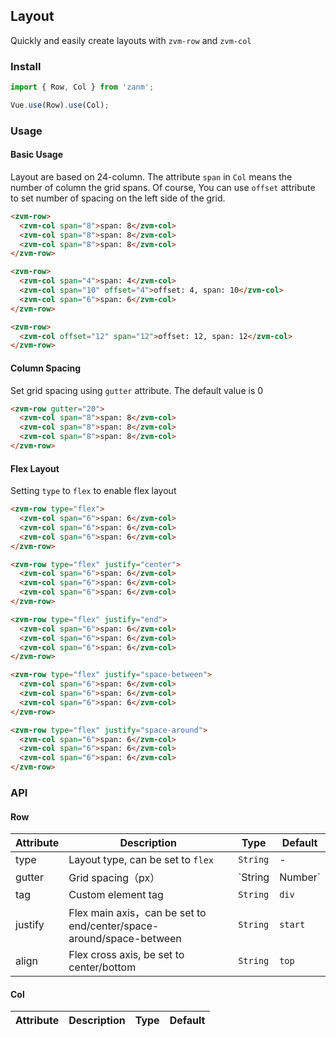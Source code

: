 ## Layout

Quickly and easily create layouts with `zvm-row` and `zvm-col`

### Install
``` javascript
import { Row, Col } from 'zanm';

Vue.use(Row).use(Col);
```

### Usage

#### Basic Usage

Layout are based on 24-column. The attribute `span` in `Col` means the number of column the grid spans. Of course, You can use `offset` attribute to set number of spacing on the left side of the grid.


```html
<zvm-row>
  <zvm-col span="8">span: 8</zvm-col>
  <zvm-col span="8">span: 8</zvm-col>
  <zvm-col span="8">span: 8</zvm-col>
</zvm-row>

<zvm-row>
  <zvm-col span="4">span: 4</zvm-col>
  <zvm-col span="10" offset="4">offset: 4, span: 10</zvm-col>
  <zvm-col span="6">span: 6</zvm-col>
</zvm-row>

<zvm-row>
  <zvm-col offset="12" span="12">offset: 12, span: 12</zvm-col>
</zvm-row>
```


#### Column Spacing

Set grid spacing using `gutter` attribute. The default value is 0


```html
<zvm-row gutter="20">
  <zvm-col span="8">span: 8</zvm-col>
  <zvm-col span="8">span: 8</zvm-col>
  <zvm-col span="8">span: 8</zvm-col>
</zvm-row>
```

#### Flex Layout

Setting `type` to `flex` to enable flex layout

```html
<zvm-row type="flex">
  <zvm-col span="6">span: 6</zvm-col>
  <zvm-col span="6">span: 6</zvm-col>
  <zvm-col span="6">span: 6</zvm-col>
</zvm-row>

<zvm-row type="flex" justify="center">
  <zvm-col span="6">span: 6</zvm-col>
  <zvm-col span="6">span: 6</zvm-col>
  <zvm-col span="6">span: 6</zvm-col>
</zvm-row>

<zvm-row type="flex" justify="end">
  <zvm-col span="6">span: 6</zvm-col>
  <zvm-col span="6">span: 6</zvm-col>
  <zvm-col span="6">span: 6</zvm-col>
</zvm-row>

<zvm-row type="flex" justify="space-between">
  <zvm-col span="6">span: 6</zvm-col>
  <zvm-col span="6">span: 6</zvm-col>
  <zvm-col span="6">span: 6</zvm-col>
</zvm-row>

<zvm-row type="flex" justify="space-around">
  <zvm-col span="6">span: 6</zvm-col>
  <zvm-col span="6">span: 6</zvm-col>
  <zvm-col span="6">span: 6</zvm-col>
</zvm-row>
```


### API

#### Row

| Attribute | Description | Type | Default |
|-----------|-----------|-----------|-------------|
| type | Layout type, can be set to `flex` | `String` | - |
| gutter | Grid spacing（px） | `String | Number` | - |
| tag | Custom element tag | `String` | `div` |
| justify | Flex main axis，can be set to  end/center/space-around/space-between | `String` | `start` |
| align | Flex cross axis, be set to  center/bottom | `String` | `top` |

#### Col

| Attribute | Description | Type | Default |
|-----------|-----------|-----------|-------------|
